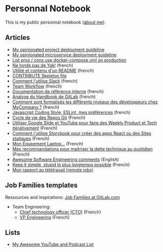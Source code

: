 # Personnal Notebook

This is my public personnal notebook ([about me](http://stephane-klein.info/)).

## Articles

* [My opinionated project deployment guideline](001-opinionated-project-deployment-guideline.md)
* [My opinionated microservice deployment guideline](002-opinionated-microservice-deployment-guideline.md)
* [List pros / cons use docker-compose.yml on production](https://github.com/harobed/pros-cons-use-docker-compose-yml-on-production)
* [Ne tonds pas de Yak!](003-ne-tonds-pas-de-yaks.md) (french)
* [Utilité et contenu d'un README](005-utilite-et-contenu-d-un-README.md) (french)
* [CONTRIBUTE Skeleton file](https://github.com/harobed/CONTRIBUTE-skeleton/blob/master/CONTRIBUTE.md)
* [Comment j'utilise Slack](007-comment-j-utilise-slack.md) (french)
* [Team Workflow](009-team-workflow.md) (french)
* [Documentation de référence interne](010-documentation-de-reference-interne.md) (french)
* [Analyse du Handbook de GitLab](011-analyse-du-handbook-de-gitlab.md) (french)
* [Comment sont formalisés les différents niveaux des développeurs chez MyCompany ?](012-comment-sont-formalisés-les-différents-niveaux-des-développeurs-chez-mycompany.md) (french)
* [Javascript Coding Style, ESLint, mes préférences](013-javascript-coding-styles-eslint-mes-préférences.md) (french)
* [Cycle de vie des Repos Git](014-cycle-de-vie-des-repos.md)  (French)
* [Utiliser Google Slide et YouTube pour faire des Weekly Product et Tech itérativement](015-utiliser-google-slide-et-youtube-pour-faire-de-weekly-product-et-tech.md) (French)
* [Comment j'utilise Storybook pour créer des apps React ou des Sites statiques](016-comment-j-utilise-storybook-pour-creer-des-apps-react-ou-sites-statiques.md) (French)
* [Mon Équpement Laptop...](017-equipement.md) (French)
* [Mes recommandations pour maitriser la dette technique au quotidien](018-how-i-manage-technical-debt.md) (French)
* [Awesome Software Engineering comments](019-awesome-software-engineering-comments.md) (English)
* [Keep it simple, stupid le plus longtemps possible](020-keep-it-simple-stupid-le-plus-longtemps-possible.md) (French)
* [Mon rapport au télétravail (remote jobs)](021-remote-work.md)

## Job Families templates

Ressources and inspirations: [Job Families at GitLab.com](https://gitlab.com/gitlab-com/www-gitlab-com/tree/master/source/job-families)

- Team Engineering:
    - [Chief technology officer (CTO)](job-families/cto.fr.md) (French)
    - [VP Engineering](job-families/vp-engineering.fr.md)  (French)

## Lists

* [My Awesome YouTube and Podcast List](004-my-awesome-youtube-and-podcast-list.md)